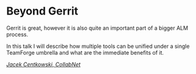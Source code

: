 # Beyond Gerrit

Gerrit is great, however it is also quite an important part
of a bigger ALM process.

In this talk I will describe how multiple tools can be unified
under a single TeamForge umbrella and what are the immediate
benefits of it.

*[Jacek Centkowski, CollabNet](../speakers.md#jcentkowski)*
